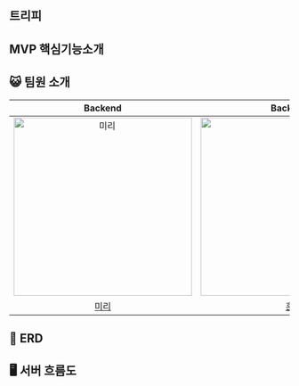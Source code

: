 ## 트리피


## MVP 핵심기능소개




## 😺 팀원 소개
|                                        Backend                                         |                                        Backend                                         |               Backend                |                                        Backend                                         |
|:--------------------------------------------------------------------------------------:|:--------------------------------------------------------------------------------------:|:------------------------------------:|:--------------------------------------------------------------------------------------:|
| <img src="https://avatars.githubusercontent.com/u/85860891?v=4" width=320px alt="미리"/> | <img src="https://avatars.githubusercontent.com/u/100510247?v=4" width=320px alt="훈"/>| <img src="https://avatars.githubusercontent.com/u/125117389?v=4" width=320px alt="리우"/> |  <img src="https://avatars.githubusercontent.com/u/117848386?v=4" width=320px alt="진로"/> |
|                          [미리](https://github.com/yerim216)                           |                          [훈](https://github.com/tjdgns8439)                          |   [리우](https://github.com/minhyeokDev) |                            [진로](https://github.com/gourderased)                            | 

## 🎯 ERD


## 🖥️ 서버 흐름도


